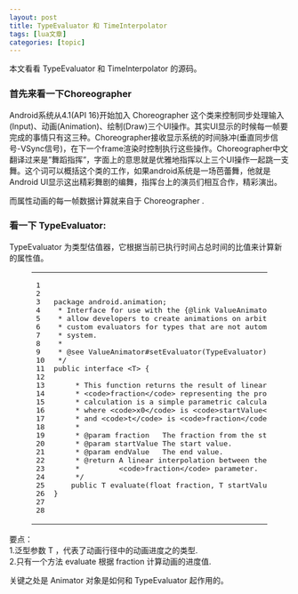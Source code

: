 ```yaml
---
layout: post
title: TypeEvaluator 和 TimeInterpolator 
tags: [lua文章]
categories: [topic]
---
```

<p>本文看看 TypeEvaluator 和 TimeInterpolator 的源码。</p>

<h3 id="首先来看一下Choreographer"><a href="#首先来看一下Choreographer" class="headerlink" title="首先来看一下Choreographer"></a>首先来看一下Choreographer</h3><p>Android系统从4.1(API 16)开始加入 Choreographer 这个类来控制同步处理输入(Input)、动画(Animation)、绘制(Draw)三个UI操作。其实UI显示的时候每一帧要完成的事情只有这三种。Choreographer接收显示系统的时间脉冲(垂直同步信号-VSync信号)，在下一个frame渲染时控制执行这些操作。Choreographer中文翻译过来是”舞蹈指挥”，字面上的意思就是优雅地指挥以上三个UI操作一起跳一支舞。这个词可以概括这个类的工作，如果android系统是一场芭蕾舞，他就是Android UI显示这出精彩舞剧的编舞，指挥台上的演员们相互合作，精彩演出。</p>
<p>而属性动画的每一帧数据计算就来自于 Choreographer .</p>
<h3 id="看一下-TypeEvaluator"><a href="#看一下-TypeEvaluator" class="headerlink" title="看一下 TypeEvaluator:"></a>看一下 TypeEvaluator:</h3><p>TypeEvaluator 为类型估值器，它根据当前已执行时间占总时间的比值来计算新的属性值。</p>
<figure class="highlight java"><table><tbody><tr><td class="gutter"><pre><div class="line">1</div><div class="line">2</div><div class="line">3</div><div class="line">4</div><div class="line">5</div><div class="line">6</div><div class="line">7</div><div class="line">8</div><div class="line">9</div><div class="line">10</div><div class="line">11</div><div class="line">12</div><div class="line">13</div><div class="line">14</div><div class="line">15</div><div class="line">16</div><div class="line">17</div><div class="line">18</div><div class="line">19</div><div class="line">20</div><div class="line">21</div><div class="line">22</div><div class="line">23</div><div class="line">24</div><div class="line">25</div><div class="line">26</div><div class="line">27</div><div class="line">28</div></pre></td><td class="code"><pre><div class="line"><span class="keyword">package</span> android.animation;</div><div class="line"></div><div class="line"></div><div class="line"> * Interface for use with the {<span class="doctag">@link</span> ValueAnimator#setEvaluator(TypeEvaluator)} function. Evaluators</div><div class="line"> * allow developers to create animations on arbitrary property types, by allowing them to supply</div><div class="line"> * custom evaluators for types that are not automatically understood and used by the animation</div><div class="line"> * system.</div><div class="line"> *</div><div class="line"> * <span class="doctag">@see</span> ValueAnimator#setEvaluator(TypeEvaluator)</div><div class="line"> */</div><div class="line"><span class="keyword">public</span> <span class="class"><span class="keyword">interface</span> &lt;<span class="title">T</span>&gt; </span>{</div><div class="line"></div><div class="line">    </div><div class="line">     * This function returns the result of linearly interpolating the start and end values, with</div><div class="line">     * &lt;code&gt;fraction&lt;/code&gt; representing the proportion between the start and end values. The</div><div class="line">     * calculation is a simple parametric calculation: &lt;code&gt;result = x0 + t * (x1 - x0)&lt;/code&gt;,</div><div class="line">     * where &lt;code&gt;x0&lt;/code&gt; is &lt;code&gt;startValue&lt;/code&gt;, &lt;code&gt;x1&lt;/code&gt; is &lt;code&gt;endValue&lt;/code&gt;,</div><div class="line">     * and &lt;code&gt;t&lt;/code&gt; is &lt;code&gt;fraction&lt;/code&gt;.</div><div class="line">     *</div><div class="line">     * <span class="doctag">@param</span> fraction   The fraction from the starting to the ending values</div><div class="line">     * <span class="doctag">@param</span> startValue The start value.</div><div class="line">     * <span class="doctag">@param</span> endValue   The end value.</div><div class="line">     * <span class="doctag">@return</span> A linear interpolation between the start and end values, given the</div><div class="line">     *         &lt;code&gt;fraction&lt;/code&gt; parameter.</div><div class="line">     */</div><div class="line">    <span class="function"><span class="keyword">public</span> T <span class="title">evaluate</span><span class="params">(<span class="keyword">float</span> fraction, T startValue, T endValue)</span></span>;</div><div class="line"></div><div class="line">}</div></pre></td></tr></tbody></table></figure>
<p>要点：<br/>1.泛型参数 T ，代表了动画行径中的动画进度之的类型.<br/>2.只有一个方法 evaluate 根据 fraction 计算动画的进度值.</p>
<p>关键之处是 Animator 对象是如何和 TypeEvaluator 起作用的。</p>